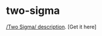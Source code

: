 # two-sigma

[/Two Sigma/ description](https://www.kaggle.com/c/two-sigma-connect-rental-listing-inquiries).
[Get it here]
